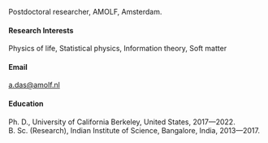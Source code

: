 
Postdoctoral researcher, AMOLF, Amsterdam.

#### Research Interests
Physics of life, Statistical physics, Information theory, Soft matter

#### Email
a.das@amolf.nl

#### Education
Ph. D., University of California Berkeley, United States, 2017—2022.\
B. Sc. (Research), Indian Institute of Science, Bangalore, India, 2013—2017.
